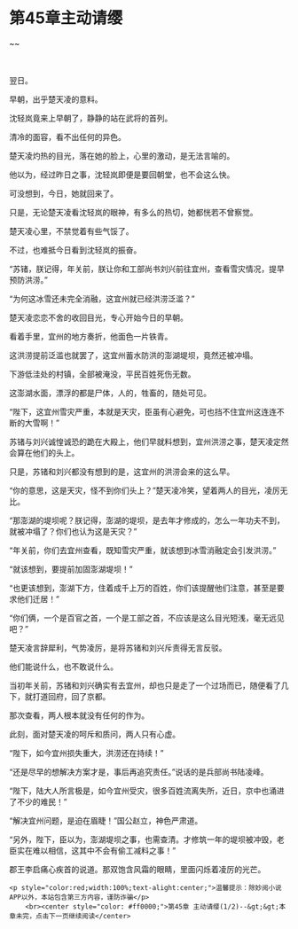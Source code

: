 # 第45章主动请缨
~~
    	    <p name="pagetop" href="javascript:void(0);" onclick="return false" style="line-height: 35px;padding: 10px;color: #333;"> </p><p>翌日。</p><p>早朝，出乎楚天凌的意料。</p><p>沈轻岚竟来上早朝了，静静的站在武将的首列。</p><p>清冷的面容，看不出任何的异色。</p><p>楚天凌灼热的目光，落在她的脸上，心里的激动，是无法言喻的。</p><p>他以为，经过昨日之事，沈轻岚即便是要回朝堂，也不会这么快。</p><p>可没想到，今日，她就回来了。</p><p>只是，无论楚天凌看沈轻岚的眼神，有多么的热切，她都恍若不曾察觉。</p><p>楚天凌心里，不禁觉着有些气馁了。</p><p>不过，也难抵今日看到沈轻岚的振奋。</p><p>“苏锗，朕记得，年关前，朕让你和工部尚书刘兴前往宜州，查看雪灾情况，提早预防洪涝。”</p><p>“为何这冰雪还未完全消融，这宜州就已经洪涝泛滥？”</p><p>楚天凌恋恋不舍的收回目光，专心开始今日的早朝。</p><p>看着手里，宜州的地方奏折，他面色一片铁青。</p><p>这洪涝提前泛滥也就罢了，这宜州蓄水防洪的澎湖堤坝，竟然还被冲塌。</p><p>下游低洼处的村镇，全部被淹没，平民百姓死伤无数。</p><p>这澎湖水面，漂浮的都是尸体，人的，牲畜的，随处可见。</p><p>“陛下，这宜州雪灾严重，本就是天灾，臣虽有心避免，可也挡不住宜州这连连不断的大雪啊！”</p><p>苏锗与刘兴诚惶诚恐的跪在大殿上，他们早就料想到，宜州洪涝之事，楚天凌定然会算在他们的头上。</p><p>只是，苏锗和刘兴都没有想到的是，这宜州的洪涝会来的这么早。</p><p>“你的意思，这是天灾，怪不到你们头上？”楚天凌冷笑，望着两人的目光，凌厉无比。</p><p>“那澎湖的堤坝呢？朕记得，澎湖的堤坝，是去年才修成的，怎么一年功夫不到，就被冲塌了？你们也认为这是天灾？”</p><p>“年关前，你们去宜州查看，既知雪灾严重，就该想到冰雪消融定会引发洪涝。”</p><p>“就该想到，要提前加固澎湖堤坝！”</p><p>“也更该想到，澎湖下方，住着成千上万的百姓，你们该提醒他们注意，甚至是要求他们迁居！”</p><p>“你们俩，一个是百官之首，一个是工部之首，不应该是这么目光短浅，毫无远见吧？”</p><p>楚天凌言辞犀利，气势凌厉，是将苏锗和刘兴斥责得无言反驳。</p><p>他们能说什么，也不敢说什么。</p><p>当初年关前，苏锗和刘兴确实有去宜州，却也只是走了一个过场而已，随便看了几下，就打道回府，回了京都。</p><p>那次查看，两人根本就没有任何的作为。</p><p>此刻，面对楚天凌的呵斥和质问，两人只有心虚。</p><p>“陛下，如今宜州损失重大，洪涝还在持续！”</p><p>“还是尽早的想解决方案才是，事后再追究责任。”说话的是兵部尚书陆凌峰。</p><p>“陛下，陆大人所言极是，如今宜州受灾，很多百姓流离失所，近日，京中也涌进了不少的难民！”</p><p>“解决宜州问题，是迫在眉睫！”国公赵立，神色严肃道。</p><p>“另外，陛下，臣以为，澎湖堤坝之事，也需查清。才修筑一年的堤坝被冲毁，老臣实在难以相信，这其中不会有偷工减料之事！”</p><p>郡王李启痛心疾首的说道。那双饱含风霜的眼睛，里面闪烁着凌厉的光芒。</p>
    	
   	<p style="color:red;width:100%;text-alight:center;">温馨提示：除妙阅小说APP以外，本站包含第三方内容，谨防诈骗</p>
    	<br><center style="color: #ff0000;">第45章 主动请缨(1/2)--&gt;&gt;本章未完，点击下一页继续阅读</center>
    	